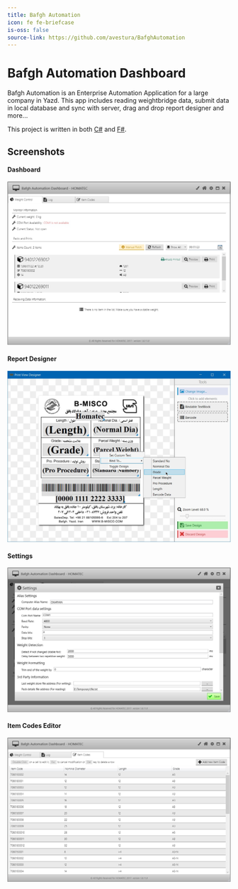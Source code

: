 ```yaml
---
title: Bafgh Automation
icon: fe fe-briefcase
is-oss: false
source-link: https://github.com/avestura/BafghAutomation
---
```

# Bafgh Automation Dashboard
Bafgh Automation is an Enterprise Automation Application for a large company in Yazd. This app includes reading weightbridge data, submit data in local database and sync with server, drag and drop report designer and more...

This project is written in both [C#](https://docs.microsoft.com/en-us/dotnet/csharp/) and [F#](https://dotnet.microsoft.com/languages/fsharp).

## Screenshots
#### Dashboard
![Bafgh Automation App - Dashboard Image](/assets/images/projects/bafgh/dashboard.jpg)

#### Report Designer
![Bafgh Automation App - Report Designer Image](/assets/images/projects/bafgh/designer.jpg)

#### Settings
![Bafgh Automation App - Settings Image](/assets/images/projects/bafgh/settings.jpg)

#### Item Codes Editor
![Bafgh Automation App - Item Codes Editor Image](/assets/images/projects/bafgh/itemcodes.jpg)
